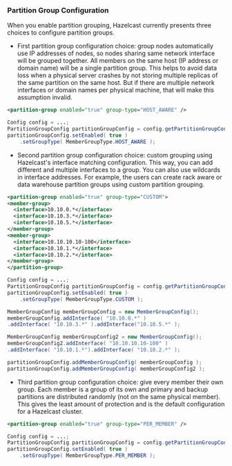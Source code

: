 

### Partition Group Configuration

When you enable partition grouping, Hazelcast currently presents three choices to configure partition groups.

-   First partition group configuration choice: group nodes automatically use IP addresses of nodes, so nodes sharing same network interface will be grouped together. All members on the same host (IP address or domain name) will be a single partition group. This helps to avoid data loss when a physical server crashes by not storing multiple replicas of the same partition on the same host. But if there are multiple network interfaces or domain names per physical machine, that will make this assumption invalid.

```xml
<partition-group enabled="true" group-type="HOST_AWARE" />
```

```java
Config config = ...;
PartitionGroupConfig partitionGroupConfig = config.getPartitionGroupConfig();
partitionGroupConfig.setEnabled( true )
    .setGroupType( MemberGroupType.HOST_AWARE );
```

-   Second partition group configuration choice: custom grouping using Hazelcast's interface matching configuration. This way, you can add different and multiple interfaces to a group. You can also use wildcards in interface addresses. For example, the users can create rack aware or data warehouse partition groups using custom partition grouping.

```xml
<partition-group enabled="true" group-type="CUSTOM">
<member-group>
  <interface>10.10.0.*</interface>
  <interface>10.10.3.*</interface>
  <interface>10.10.5.*</interface>
</member-group>
<member-group>
  <interface>10.10.10.10-100</interface>
  <interface>10.10.1.*</interface>
  <interface>10.10.2.*</interface>
</member-group>
</partition-group>
```

```java
Config config = ...;
PartitionGroupConfig partitionGroupConfig = config.getPartitionGroupConfig();
partitionGroupConfig.setEnabled( true )
    .setGroupType( MemberGroupType.CUSTOM );

MemberGroupConfig memberGroupConfig = new MemberGroupConfig();
memberGroupConfig.addInterface( "10.10.0.*" )
.addInterface( "10.10.3.*" ).addInterface("10.10.5.*" );

MemberGroupConfig memberGroupConfig2 = new MemberGroupConfig();
memberGroupConfig2.addInterface( "10.10.10.10-100" )
.addInterface( "10.10.1.*").addInterface( "10.10.2.*" );

partitionGroupConfig.addMemberGroupConfig( memberGroupConfig );
partitionGroupConfig.addMemberGroupConfig( memberGroupConfig2 );
```

-   Third partition group configuration choice: give every member their own group. Each member is a group of its own and primary and backup partitions are distributed randomly (not on the same physical member). This gives the least amount of protection and is the default configuration for a Hazelcast cluster.

```xml
<partition-group enabled="true" group-type="PER_MEMBER" />
```

```java
Config config = ...;
PartitionGroupConfig partitionGroupConfig = config.getPartitionGroupConfig();
partitionGroupConfig.setEnabled( true )
    .setGroupType( MemberGroupType.PER_MEMBER );
```



